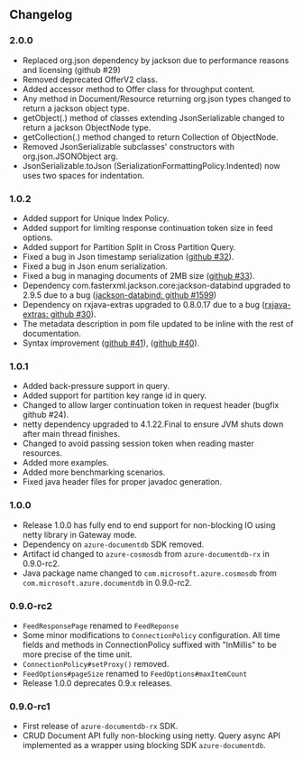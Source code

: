 ## Changelog

### 2.0.0
- Replaced org.json dependency by jackson due to performance reasons and licensing (github #29)
- Removed deprecated OfferV2 class.
- Added accessor method to Offer class for throughput content.
- Any method in Document/Resource returning org.json types changed to return a jackson object type.
- getObject(.) method of classes extending JsonSerializable changed to return a jackson ObjectNode type.
- getCollection(.) method changed to return Collection of ObjectNode.
- Removed JsonSerializable subclasses' constructors with org.json.JSONObject arg.
- JsonSerializable.toJson (SerializationFormattingPolicy.Indented) now uses two spaces for indentation.

### 1.0.2
- Added support for Unique Index Policy.
- Added support for limiting response continuation token size in feed options.
- Added support for Partition Split in Cross Partition Query.
- Fixed a bug in Json timestamp serialization ([github #32](https://github.com/Azure/azure-cosmosdb-java/issues/32)).
- Fixed a bug in Json enum serialization.
- Fixed a bug in managing documents of 2MB size ([github #33](https://github.com/Azure/azure-cosmosdb-java/issues/33)).
- Dependency com.fasterxml.jackson.core:jackson-databind upgraded to 2.9.5 due to a bug ([jackson-databind: github #1599](https://github.com/FasterXML/jackson-databind/issues/1599))
- Dependency on rxjava-extras upgraded to 0.8.0.17 due to a bug ([rxjava-extras: github #30](https://github.com/davidmoten/rxjava-extras/issues/30)).
- The metadata description in pom file updated to be inline with the rest of documentation.
- Syntax improvement ([github #41](https://github.com/Azure/azure-cosmosdb-java/issues/41)), ([github #40](https://github.com/Azure/azure-cosmosdb-java/issues/40)).

### 1.0.1
- Added back-pressure support in query.
- Added support for partition key range id in query.
- Changed to allow larger continuation token in request header (bugfix github #24).
- netty dependency upgraded to 4.1.22.Final to ensure JVM shuts down after main thread finishes.
- Changed to avoid passing session token when reading master resources.
- Added more examples.
- Added more benchmarking scenarios.
- Fixed java header files for proper javadoc generation.

### 1.0.0
- Release 1.0.0 has fully end to end support for non-blocking IO using netty library in Gateway mode.
- Dependency on ``azure-documentdb`` SDK removed.
- Artifact id changed to ``azure-cosmosdb`` from ``azure-documentdb-rx`` in 0.9.0-rc2.
- Java package name changed to ``com.microsoft.azure.cosmosdb`` from ``com.microsoft.azure.documentdb`` in 0.9.0-rc2.

### 0.9.0-rc2
- ``FeedResponsePage`` renamed to ``FeedReponse``
- Some minor modifications to ``ConnectionPolicy`` configuration.
All time fields and methods in ConnectionPolicy suffixed with "InMillis" to be more precise of the time unit.
- ``ConnectionPolicy#setProxy()`` removed.
- ``FeedOptions#pageSize`` renamed to
``FeedOptions#maxItemCount``
- Release 1.0.0 deprecates 0.9.x releases.

### 0.9.0-rc1
- First release of ``azure-documentdb-rx`` SDK.
- CRUD Document API fully non-blocking using netty. Query async API implemented as a wrapper using blocking SDK ``azure-documentdb``.
